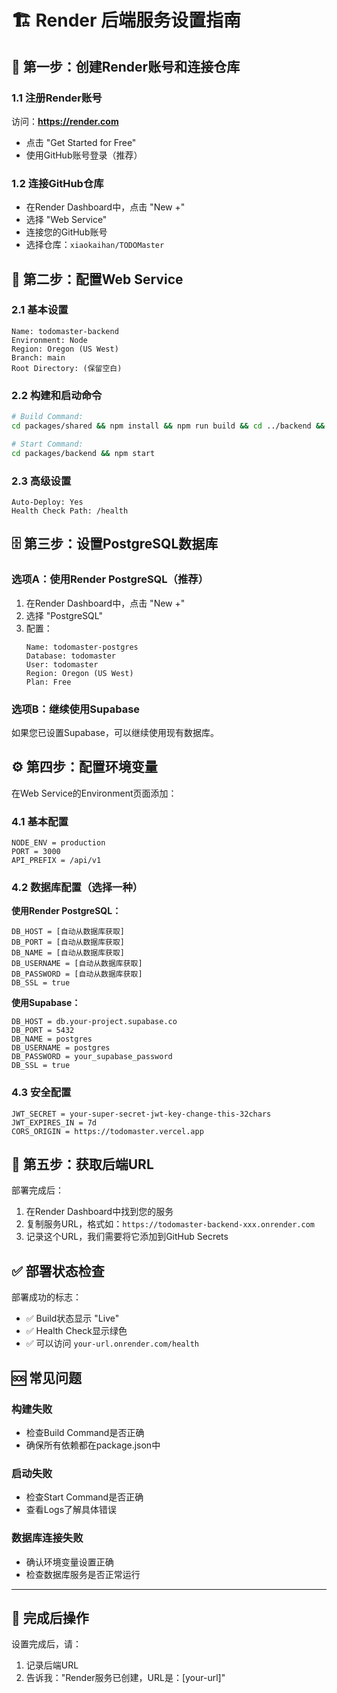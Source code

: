 # 🏗️ Render 后端服务设置指南

## 🎯 第一步：创建Render账号和连接仓库

### 1.1 注册Render账号
访问：**https://render.com**
- 点击 "Get Started for Free"
- 使用GitHub账号登录（推荐）

### 1.2 连接GitHub仓库
- 在Render Dashboard中，点击 "New +"
- 选择 "Web Service"
- 连接您的GitHub账号
- 选择仓库：`xiaokaihan/TODOMaster`

## 🔧 第二步：配置Web Service

### 2.1 基本设置
```
Name: todomaster-backend
Environment: Node
Region: Oregon (US West)
Branch: main
Root Directory: (保留空白)
```

### 2.2 构建和启动命令
```bash
# Build Command:
cd packages/shared && npm install && npm run build && cd ../backend && npm install && npm run build

# Start Command:
cd packages/backend && npm start
```

### 2.3 高级设置
```
Auto-Deploy: Yes
Health Check Path: /health
```

## 🗄️ 第三步：设置PostgreSQL数据库

### 选项A：使用Render PostgreSQL（推荐）
1. 在Render Dashboard中，点击 "New +"
2. 选择 "PostgreSQL"
3. 配置：
   ```
   Name: todomaster-postgres
   Database: todomaster
   User: todomaster
   Region: Oregon (US West)
   Plan: Free
   ```

### 选项B：继续使用Supabase
如果您已设置Supabase，可以继续使用现有数据库。

## ⚙️ 第四步：配置环境变量

在Web Service的Environment页面添加：

### 4.1 基本配置
```
NODE_ENV = production
PORT = 3000
API_PREFIX = /api/v1
```

### 4.2 数据库配置（选择一种）

**使用Render PostgreSQL：**
```
DB_HOST = [自动从数据库获取]
DB_PORT = [自动从数据库获取]
DB_NAME = [自动从数据库获取]
DB_USERNAME = [自动从数据库获取]
DB_PASSWORD = [自动从数据库获取]
DB_SSL = true
```

**使用Supabase：**
```
DB_HOST = db.your-project.supabase.co
DB_PORT = 5432
DB_NAME = postgres
DB_USERNAME = postgres
DB_PASSWORD = your_supabase_password
DB_SSL = true
```

### 4.3 安全配置
```
JWT_SECRET = your-super-secret-jwt-key-change-this-32chars
JWT_EXPIRES_IN = 7d
CORS_ORIGIN = https://todomaster.vercel.app
```

## 🎯 第五步：获取后端URL

部署完成后：
1. 在Render Dashboard中找到您的服务
2. 复制服务URL，格式如：`https://todomaster-backend-xxx.onrender.com`
3. 记录这个URL，我们需要将它添加到GitHub Secrets

## ✅ 部署状态检查

部署成功的标志：
- ✅ Build状态显示 "Live"
- ✅ Health Check显示绿色
- ✅ 可以访问 `your-url.onrender.com/health`

## 🆘 常见问题

### 构建失败
- 检查Build Command是否正确
- 确保所有依赖都在package.json中

### 启动失败
- 检查Start Command是否正确
- 查看Logs了解具体错误

### 数据库连接失败
- 确认环境变量设置正确
- 检查数据库服务是否正常运行

---

## 🚀 完成后操作

设置完成后，请：
1. 记录后端URL
2. 告诉我："Render服务已创建，URL是：[your-url]" 